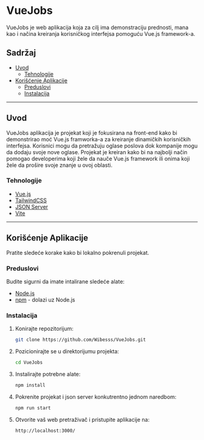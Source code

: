 # VueJobs

VueJobs je web aplikacija koja za cilj ima demonstraciju prednosti, mana kao i načina kreiranja korisničkog interfejsa pomoguću Vue.js framework-a.  

## Sadržaj
- [Uvod](#uvod)
  - [Tehnologije](#tehnologije)
- [Korišćenje Aplikacije](#korišćenje-aplikacije)
  - [Preduslovi](#preduslovi)
  - [Instalacija](#instalacaija)

---

## Uvod

VueJobs aplikacija je projekat koji je fokusirana na front-end kako bi demonstrirao moć Vue.js framworka-a za kreiranje dinamičkih korisničkih interfejsa. Korisnici mogu da pretražuju oglase poslova dok kompanije mogu da dodaju svoje nove oglase. Projekat je kreiran kako bi na najbolji način pomogao developerima koji žele da nauče Vue.js framework ili onima koji žele da prošire svoje znanje u ovoj oblasti.

### Tehnologije
- [Vue.js](https://vuejs.org/)
- [TailwindCSS](https://tailwindcss.com/)
- [JSON Server](https://github.com/typicode/json-server)
- [Vite](https://vitejs.dev/)

---

## Korišćenje Aplikacije

Pratite sledeće korake kako bi lokalno pokrenuli projekat.

### Preduslovi

Budite sigurni da imate intalirane sledeće alate:
- [Node.js](https://nodejs.org/)
- [npm](https://www.npmjs.com/) - dolazi uz Node.js

### Instalacija

1. Konirajte repozitorijum:
   ```bash
   git clone https://github.com/Wibesss/VueJobs.git

2. Pozicionirajte se u direktorijumu projekta:
   ```bash
   cd VueJobs

3. Instalirajte potrebne alate:
   ```bash
   npm install

4. Pokrenite projekat i json server konkutrentno jednom naredbom:
   ```bash
   npm run start
5. Otvorite vaš web pretraživač i pristupite aplikacije na:
   ```bash
   http://localhost:3000/

